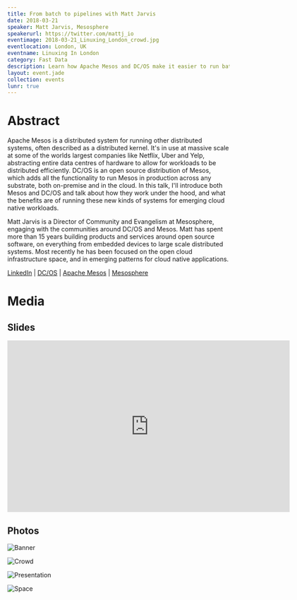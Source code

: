 ```yaml
---
title: From batch to pipelines with Matt Jarvis
date: 2018-03-21
speaker: Matt Jarvis, Mesosphere
speakerurl: https://twitter.com/mattj_io
eventimage: 2018-03-21_Linuxing_London_crowd.jpg
eventlocation: London, UK
eventname: Linuxing In London
category: Fast Data
description: Learn how Apache Mesos and DC/OS make it easier to run batch and streaming data analysis tools like Apache Spark and Apache Flink.
layout: event.jade
collection: events
lunr: true
---
```


# Abstract

Apache Mesos is a distributed system for running other distributed systems, often described as a distributed kernel. It's in use at massive scale at some of the worlds largest companies like Netflix, Uber and Yelp, abstracting entire data centres of hardware to allow for workloads to be distributed efficiently. DC/OS is an open source distribution of Mesos, which adds all the functionality to run Mesos in production across any substrate, both on-premise and in the cloud. In this talk, I'll introduce both Mesos and DC/OS and talk about how they work under the hood, and what the benefits are of running these new kinds of systems for emerging cloud native workloads.

Matt Jarvis is a Director of Community and Evangelism at Mesosphere, engaging with the communities around DC/OS and Mesos. Matt has spent more than 15 years building products and services around open source software, on everything from embedded devices to large scale distributed systems. Most recently he has been focused on the open cloud infrastructure space, and in emerging patterns for cloud native applications.

[LinkedIn](https://www.linkedin.com/in/mattjarvis08/) |
[DC/OS](https://dcos.io/) |
[Apache Mesos](http://mesos.apache.org/) |
[Mesosphere](https://mesosphere.com/)

# Media

## Slides

<iframe src="https://docs.google.com/presentation/d/e/2PACX-1vTJJgqVTpXypvvboPXg5asPkVxAlatiPRUBuQEsL1MCIi4aztztFfQymhbVtc6mEkvnU7srLoE7Trpb/embed?start=false&loop=false&delayms=3000" frameborder="0" width="640" height="389" allowfullscreen="true" mozallowfullscreen="true" webkitallowfullscreen="true"></iframe>

## Photos

![Banner](/assets/images/events/2018-03-21_Linuxing_London_banner.jpg)

![Crowd](/assets/images/events/2018-03-21_Linuxing_London_crowd.jpg)

![Presentation](/assets/images/events/2018-03-21_Linuxing_London_preso.jpg)

![Space](/assets/images/events/2018-03-21_Linuxing_London_space.jpg)
